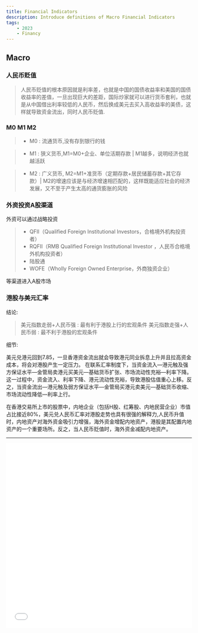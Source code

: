 ```yaml
---
title: Financial Indicators
description: Introduce definitions of Macro Financial Indicators
tags:
    - 2023
    - Financy
---
```


## Macro 

### 人民币贬值

> 人民币贬值的根本原因就是利率差，也就是中国的国债收益率和美国的国债收益率的差值，一旦出现巨大的差距，国际炒家就可以进行货币套利，也就是从中国借出利率较低的人民币，然后换成美元去买入高收益率的美债，这样就导致资金流出，同时人民币贬值.

### M0 M1 M2

> - M0 : 流通货币,没有存到银行的钱

> - M1 : 狭义货币,M1=M0+企业、单位活期存款 | M1越多，说明经济也就越活跃
 
> - M2 : 广义货币, M2=M1+准货币（定期存款+居民储蓄存款+其它存款）| M2的增速应该是与经济增速相匹配的，这样既能适应社会的经济发展，又不至于产生太高的通货膨胀的风险


### 外资投资A股渠道

外资可以通过战略投资

>  - QFII（Qualified Foreign Institutional Investors，合格境外机构投资者）
>  - RQFII（RMB Qualified Foreign Institutional Investor ，人民币合格境外机构投资者）
>  - 陆股通
>  - WOFE（Wholly Foreign Owned Enterprise，外商独资企业）

等渠道进入A股市场

### 港股与美元汇率

结论:
> 美元指数走弱+人民币强 : 最有利于港股上行的宏观条件
> 美元指数走强+人民币弱 : 最不利于港股的宏观条件

细节:  

美元兑港元回到7.85，一旦香港资金流出就会导致港元同业拆息上升并且拉高资金成本，将会对港股产生一定压力。
在联系汇率制度下，当资金流入—港元触及强方保证水平—金管局卖港元买美元—基础货币扩张、市场流动性充裕—利率下降。这一过程中，资金流入、利率下降、港元流动性充裕，导致港股估值重心上移。反之，当资金流出—港元触及弱方保证水平—金管局买港元卖美元—基础货币收缩、市场流动性降低—利率上行。  

在香港交易所上市的股票中，内地企业（包括H股、红筹股、内地民营企业）市值占比接近80%，美元兑人民币汇率对港股走势也具有很强的解释力,人民币升值时，内地资产对海外资金吸引力增强，海外资金增配内地资产，港股是其配置内地资产的一个重要场所。反之，当人民币贬值时，海外资金减配内地资产。

---

<center><embed src="/docs/assets/pdf/资产配置-港股-22-07.pdf" type="application/pdf" width="100%" height="500"></center>